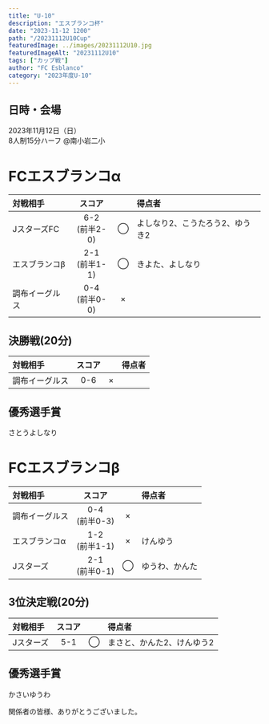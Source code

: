 ```yaml
---
title: "U-10"
description: "エスブランコ杯"
date: "2023-11-12 1200"
path: "/20231112U10Cup"
featuredImage: ../images/20231112U10.jpg
featuredImageAlt: "20231112U10"
tags: ["カップ戦"]
author: "FC Esblanco"
category: "2023年度U-10"
---
```


## 日時・会場

2023年11月12日（日）  
8人制15分ハーフ
@南小岩二小

# FCエスブランコα

| 対戦相手| スコア |   | 得点者  |
|:--|:------:|:-:|:--------|
|JスターズFC| 6-2<br/>(前半2-0) | ◯ |よしなり2、こうたろう2、ゆうき2|
|エスブランコβ| 2-1<br/>(前半1-1) | ◯ |きよた、よしなり|
|調布イーグルス| 0-4<br/>(前半0-0) | × ||

## 決勝戦(20分)
| 対戦相手| スコア |   | 得点者  |
|:--|:------:|:-:|:--------|
|調布イーグルス| 0-6 | × ||

## 優秀選手賞
さとうよしなり

# FCエスブランコβ

| 対戦相手| スコア |   | 得点者  |
|:--|:------:|:-:|:--------|
|調布イーグルス| 0-4<br/>(前半0-3) | × ||
|エスブランコα| 1-2<br/>(前半1-1) | × |けんゆう|
|Jスターズ| 2-1<br/>(前半0-1) | ◯ |ゆうわ、かんた|

## 3位決定戦(20分)
| 対戦相手| スコア |   | 得点者  |
|:--|:------:|:-:|:--------|
|Jスターズ| 5-1 | ◯ |まさと、かんた2、けんゆう2|

## 優秀選手賞
かさいゆうわ

関係者の皆様、ありがとうございました。
